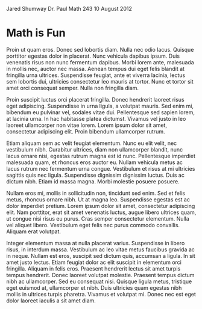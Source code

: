 Jared Shumway
Dr. Paul
Math 243
10 August 2012

Math is Fun
===========

Proin ut quam eros. Donec sed lobortis diam. Nulla nec odio lacus. Quisque porttitor egestas dolor in placerat. Nunc vehicula dapibus ipsum. Duis venenatis risus non nunc fermentum dapibus. Morbi lorem ante, malesuada in mollis nec, auctor nec massa. Aenean tempus dui eget felis blandit at fringilla urna ultrices. Suspendisse feugiat, ante et viverra lacinia, lectus sem lobortis dui, ultricies consectetur leo mauris at tortor. Nunc et tortor sit amet orci consequat semper. Nulla non fringilla diam.

Proin suscipit luctus orci placerat fringilla. Donec hendrerit laoreet risus eget adipiscing. Suspendisse in urna ligula, a volutpat mauris. Sed enim mi, bibendum eu pulvinar vel, sodales vitae dui. Pellentesque sed sapien lorem, at lacinia urna. In hac habitasse platea dictumst. Vivamus vel justo in leo laoreet ullamcorper non vitae lorem. Lorem ipsum dolor sit amet, consectetur adipiscing elit. Proin bibendum ullamcorper rutrum.

Etiam aliquam sem ac velit feugiat elementum. Nunc eu elit velit, nec vestibulum nibh. Curabitur ultrices, diam non ullamcorper blandit, nunc lacus ornare nisi, egestas rutrum magna est id nunc. Pellentesque imperdiet malesuada quam, et rhoncus eros auctor eu. Nullam vehicula metus ac lacus rutrum nec fermentum urna congue. Vestibulum et risus at mi ultricies sagittis quis nec ligula. Suspendisse dignissim dignissim luctus. Duis ac dictum nibh. Etiam id massa magna. Morbi molestie posuere posuere.

Nullam eros mi, mollis in sollicitudin non, tincidunt sed enim. Sed et felis metus, rhoncus ornare nibh. Ut at magna leo. Suspendisse egestas est ac dolor imperdiet pretium. Lorem ipsum dolor sit amet, consectetur adipiscing elit. Nam porttitor, erat sit amet venenatis luctus, augue libero ultrices quam, ut congue nisi risus eu purus. Cras semper consectetur elementum. Nulla vel aliquet libero. Vestibulum eget felis nec purus commodo convallis. Aliquam erat volutpat.

Integer elementum massa at nulla placerat varius. Suspendisse in libero risus, in interdum massa. Vestibulum ac leo vitae metus faucibus gravida ac in neque. Nullam est eros, suscipit sed dictum quis, accumsan a ligula. In sit amet justo lectus. Etiam feugiat dolor ac elit suscipit in elementum orci fringilla. Aliquam in felis eros. Praesent hendrerit lectus sit amet turpis tempus hendrerit. Donec laoreet volutpat molestie. Praesent tempus dictum nibh ac ullamcorper. Sed eu consequat nisi. Quisque ligula metus, tristique eget euismod at, ullamcorper et nibh. Duis ultricies quam egestas nibh mollis in ultrices turpis pharetra. Vivamus et volutpat mi. Donec nec est eget dolor laoreet iaculis a sit amet diam.
